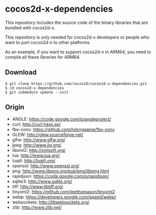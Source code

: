 cocos2d-x-dependencies
======================

This repository includes the source code of the binary libraries that are bundled with cocos2d-x.

This repository is only needed for cocos2d-x developers or people who want to port cocos2d-x to other platforms.

As an example, if you want to support cocos2d-x in ARM64, you need to compile all these libraries for ARM64.


## Download

    $ git clone https://github.com/cocos2d/cocos2d-x-dependencies.git
    $ cd cocos2d-x-dependencies
    $ git submodule update --init


## Origin

  * ANGLE: https://code.google.com/p/angleproject/
  * curl: http://curl.haxx.se/
  * fbx-conv: https://github.com/lvlonggame/fbx-conv
  * GLEW: http://glew.sourceforge.net/
  * glfw: http://www.glfw.org/
  * jpeg: http://www.ijg.org/
  * libxml2: http://xmlsoft.org/
  * lua: http://www.lua.org/
  * luajit: http://luajit.org/
  * openssl: http://www.openssl.org/
  * png: http://www.libpng.org/pub/png/libpng.html
  * rapidjson: https://code.google.com/p/rapidjson/
  * sqlite3: http://www.sqlite.org/
  * tiff: http://www.libtiff.org/
  * tinyxml2: https://github.com/leethomason/tinyxml2
  * webp: https://developers.google.com/speed/webp/
  * websockets: http://libwebsockets.org/
  * zlib: http://www.zlib.net/
